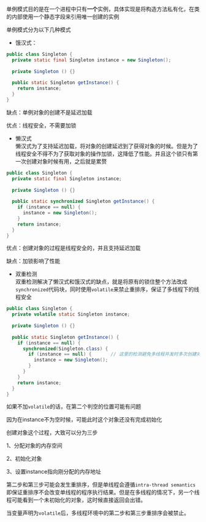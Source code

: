 单例模式目的是在一个进程中只有**一个**实例，具体实现是将构造方法私有化，在类的内部使用一个静态字段来引用唯一创建的实例

单例模式分为以下几种模式

- 饿汉式：

```java
public class Singleton { 
  private static final Singleton instance = new Singleton();
  
  private Singleton () {}
  
  public static Singleton getInstance() {
    return instance;
  }
}
```

缺点：单例对象的创建不是延迟加载

优点：线程安全，不需要加锁

- 懒汉式  
    懒汉式为了支持延迟加载，将对象的创建延迟到了获得对象的时候。但是为了线程安全不得不为了获取对象的操作加锁，这降低了性能。并且这个锁只有第一次创建对象时候有用，之后就是累赘

```java
public class Singleton { 
  private static final Singleton instance;
  
  private Singleton () {}
  
  public static synchronized Singleton getInstance() {    
    if (instance == null) {      
      instance = new Singleton();    
    }    
    return instance;  
  }
}
```

优点：创建对象的过程是线程安全的，并且支持延迟加载

缺点：加锁影响了性能

- 双重检测  
    双重检测解决了懒汉式和饿汉式的缺点，就是将原有的锁住整个方法改成`synchronized`代码块，同时使用`volatile`来禁止重排序，保证了多线程下的线程安全

```java
public class Singleton { 
  private volatile static Singleton instance;
  
  private Singleton () {}
  
  public static Singleton getInstance() {
    if (instance == null) {
      synchronized(Singleton.class) { 
        if (instance == null) {       // 这里的检测避免多线程并发时多次创建对象
          instance = new Singleton();
        }
      }
    }
    return instance;
  }
}
```

如果不加`volatile`的话，在第二个判空的位置可能有问题

因为在instance不为空时候，可能此时这个对象还没有完成初始化

创建对象这个过程，大致可以分为三步

1、分配对象的内存空间

2、初始化对象

3、设置instance指向刚分配的内存地址

第二步和第三步可能会发生重排序，但是单线程会遵循`intra-thread semantics` 即保证重排序不会改变单线程的程序执行结果。但是在多线程的情况下，另一个线程可能看到一个未初始化的对象，这时候直接返回会出错。

当变量声明为`volatile`后，多线程环境中的第二步和第三步重排序会被禁止。
